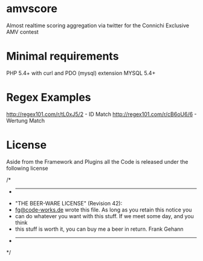 amvscore
========

Almost realtime scoring aggregation via twitter for the Connichi Exclusive AMV contest


Minimal requirements
========
PHP 5.4+ with curl and PDO (mysql) extension
MYSQL 5.4+

Regex Examples
========
http://regex101.com/r/tL0xJ5/2 - ID Match
http://regex101.com/r/cB6oU6/6 - Wertung Match


License
========

Aside from the Framework and Plugins all the Code is released under the following license

/*
* ----------------------------------------------------------------------------
* "THE BEER-WARE LICENSE" (Revision 42):
* <fg@code-works.de> wrote this file. As long as you retain this notice you
* can do whatever you want with this stuff. If we meet some day, and you think
* this stuff is worth it, you can buy me a beer in return. Frank Gehann
* ----------------------------------------------------------------------------
*/